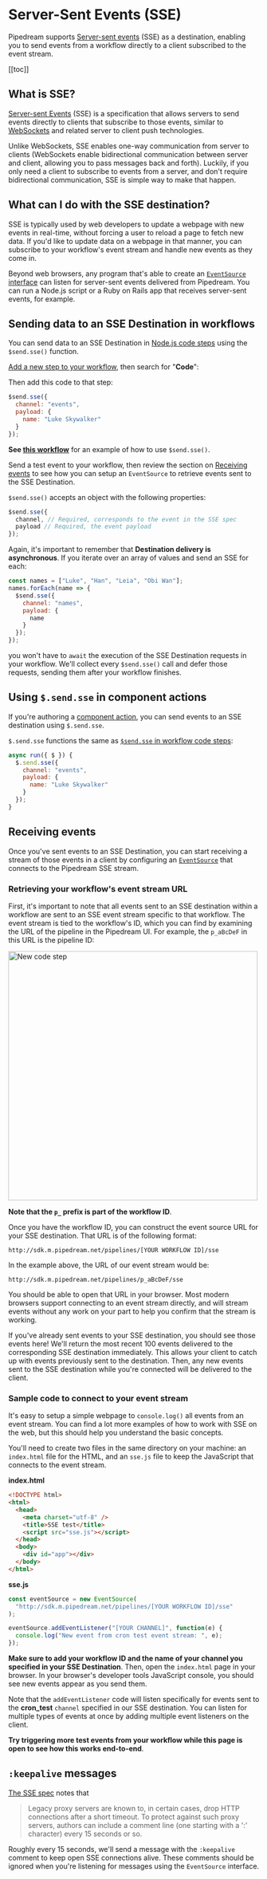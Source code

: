 # Server-Sent Events (SSE)

Pipedream supports [Server-sent events](https://developer.mozilla.org/en-US/docs/Web/API/Server-sent_events) (SSE) as a destination, enabling you to send events from a workflow directly to a client subscribed to the event stream. 

[[toc]]

## What is SSE?

[Server-sent Events](https://developer.mozilla.org/en-US/docs/Web/API/Server-sent_events) (SSE) is a specification that allows servers to send events directly to clients that subscribe to those events, similar to [WebSockets](https://developer.mozilla.org/en-US/docs/Web/API/WebSockets_API) and related server to client push technologies.

Unlike WebSockets, SSE enables one-way communication from server to clients (WebSockets enable bidirectional communication between server and client, allowing you to pass messages back and forth). Luckily, if you only need a client to subscribe to events from a server, and don't require bidirectional communication, SSE is simple way to make that happen.

## What can I do with the SSE destination?

SSE is typically used by web developers to update a webpage with new events in real-time, without forcing a user to reload a page to fetch new data. If you'd like to update data on a webpage in that manner, you can subscribe to your workflow's event stream and handle new events as they come in.

Beyond web browsers, any program that's able to create an [`EventSource` interface](https://developer.mozilla.org/en-US/docs/Web/API/EventSource) can listen for server-sent events delivered from Pipedream. You can run a Node.js script or a Ruby on Rails app that receives server-sent events, for example.

## Sending data to an SSE Destination in workflows

You can send data to an SSE Destination in [Node.js code steps](/workflows/steps/code/) using the `$send.sse()` function.

[Add a new step to your workflow](/workflows/steps/actions/#adding-a-new-action), then search for "**Code**":

Then add this code to that step:

```javascript
$send.sse({
  channel: "events",
  payload: {
    name: "Luke Skywalker"
  }
});
```

**See [this workflow](https://pipedream.com/@dylburger/sse-example-p_ezCdBz/edit)** for an example of how to use `$send.sse()`.

Send a test event to your workflow, then review the section on [Receiving events](#receiving-events) to see how you can setup an `EventSource` to retrieve events sent to the SSE Destination.

`$send.sse()` accepts an object with the following properties:

```javascript
$send.sse({
  channel, // Required, corresponds to the event in the SSE spec
  payload // Required, the event payload
});
```

Again, it's important to remember that **Destination delivery is asynchronous**. If you iterate over an array of values and send an SSE for each:

```javascript
const names = ["Luke", "Han", "Leia", "Obi Wan"];
names.forEach(name => {
  $send.sse({
    channel: "names",
    payload: {
      name
    }
  });
});
```

you won't have to `await` the execution of the SSE Destination requests in your workflow. We'll collect every `$send.sse()` call and defer those requests, sending them after your workflow finishes.

## Using `$.send.sse` in component actions

If you're authoring a [component action](/components/actions/), you can send events to an SSE destination using `$.send.sse`.

`$.send.sse` functions the same as [`$send.sse` in workflow code steps](#sending-data-to-an-sse-destination-in-workflows):

```javascript
async run({ $ }) {
  $.send.sse({
    channel: "events",
    payload: {
      name: "Luke Skywalker"
    }
  });
}
```

## Receiving events

Once you've sent events to an SSE Destination, you can start receiving a stream of those events in a client by configuring an [`EventSource`](https://developer.mozilla.org/en-US/docs/Web/API/EventSource) that connects to the Pipedream SSE stream.

### Retrieving your workflow's event stream URL

First, it's important to note that all events sent to an SSE destination within a workflow are sent to an SSE event stream specific to that workflow. The event stream is tied to the workflow's ID, which you can find by examining the URL of the pipeline in the Pipedream UI. For example, the `p_aBcDeF` in this URL is the pipeline ID:

<div>
<img alt="New code step" width="500" src="./images/pipeline-id.png">
</div>

**Note that the `p_` prefix is part of the workflow ID**.

Once you have the workflow ID, you can construct the event source URL for your SSE destination. That URL is of the following format:

```
http://sdk.m.pipedream.net/pipelines/[YOUR WORKFLOW ID]/sse
```

In the example above, the URL of our event stream would be:

```
http://sdk.m.pipedream.net/pipelines/p_aBcDeF/sse
```

You should be able to open that URL in your browser. Most modern browsers support connecting to an event stream directly, and will stream events without any work on your part to help you confirm that the stream is working.

If you've already sent events to your SSE destination, you should see those events here! We'll return the most recent 100 events delivered to the corresponding SSE destination immediately. This allows your client to catch up with events previously sent to the destination. Then, any new events sent to the SSE destination while you're connected will be delivered to the client.

### Sample code to connect to your event stream

It's easy to setup a simple webpage to `console.log()` all events from an event stream. You can find a lot more examples of how to work with SSE on the web, but this should help you understand the basic concepts.

You'll need to create two files in the same directory on your machine: an `index.html` file for the HTML, and an `sse.js` file to keep the JavaScript that connects to the event stream.

**index.html**

```html
<!DOCTYPE html>
<html>
  <head>
    <meta charset="utf-8" />
    <title>SSE test</title>
    <script src="sse.js"></script>
  </head>
  <body>
    <div id="app"></div>
  </body>
</html>
```

**sse.js**

```javascript
const eventSource = new EventSource(
  "http://sdk.m.pipedream.net/pipelines/[YOUR WORKFLOW ID]/sse"
);

eventSource.addEventListener("[YOUR CHANNEL]", function(e) {
  console.log("New event from cron test event stream: ", e);
});
```

**Make sure to add your workflow ID and the name of your channel you specified in your SSE Destination**. Then, open the `index.html` page in your browser. In your browser's developer tools JavaScript console, you should see new events appear as you send them.

Note that the `addEventListener` code will listen specifically for events sent to the **cron_test** `channel` specified in our SSE destination. You can listen for multiple types of events at once by adding multiple event listeners on the client.

**Try triggering more test events from your workflow while this page is open to see how this works end-to-end**.

## `:keepalive` messages

[The SSE spec](https://www.w3.org/TR/2009/WD-eventsource-20090421/#notes) notes that

> Legacy proxy servers are known to, in certain cases, drop HTTP connections after a short timeout. To protect against such proxy servers, authors can include a comment line (one starting with a ':' character) every 15 seconds or so.

Roughly every 15 seconds, we'll send a message with the `:keepalive` comment to keep open SSE connections alive. These comments should be ignored when you're listening for messages using the `EventSource` interface.
